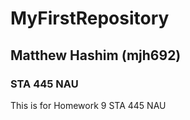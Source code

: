 # MyFirstRepository
## Matthew Hashim (mjh692)
### STA 445 NAU

This is for Homework 9 STA 445 NAU

  
